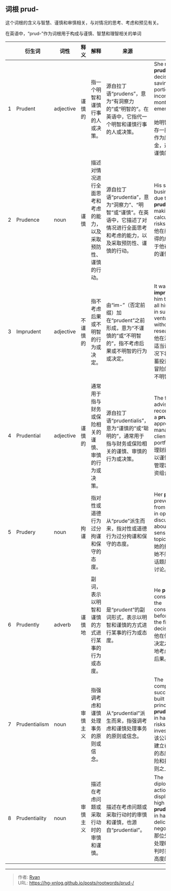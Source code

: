 # 

## 词根 prud-

这个词根的含义与智慧、谨慎和审慎相关，与对情况的思考、考虑和预见有关。

在英语中，“prud-”作为词根用于构成与谨慎、智慧和理智相关的单词





|      | 衍生词        | 词性      | 释义     | 解释                                                         | 来源                                                         | 例句                                                         |
| ---- | ------------- | --------- | -------- | ------------------------------------------------------------ | ------------------------------------------------------------ | ------------------------------------------------------------ |
| 1    | Prudent       | adjective | 谨慎的   | 指一个明智和谨慎行事的人或决策。                             | 源自拉丁语“prudens”，意为“有洞察力的”或“明智的”。在英语中，它指代一个明智和谨慎行事的人或决策。 | She made a **prudent** decision by saving a portion of her income every month for emergencies. <br /><br />她明智地每月存一部分收入作为应急备用金，这是一个谨慎的决定。 |
| 2    | Prudence      | noun      | 谨慎     | 描述对情况进行全面思考和考虑的能力，以及采取预防性、谨慎的行动。 | 源自拉丁语“prudentia”，意为“洞察力”、“明智”或“谨慎”。在英语中，它描述了对情况进行全面思考和考虑的能力，以及采取预防性、谨慎的行动。 | His success in business was due to his **prudence** in making calculated risks.<br />他在商业上取得的成功归功于他在冒险时的谨慎行事。 |
| 3    | Imprudent     | adjective | 不谨慎的 | 指不考虑后果或不明智的行为或决定。                           | 由“im-”（否定前缀）加在“prudent”之前形成，意为“不谨慎的”或“不明智的”，指不考虑后果或不明智的行为或决定。 | It was **imprudent** of him to invest all his savings in such a risky venture without proper research.<br />他在没有进行适当调查的情况下将所有储蓄投资于如此冒险的事业是不明智的。 |
| 4    | Prudential    | adjective | 谨慎的   | 通常用于指与财务或保险相关的谨慎、审慎的行为或决策。         | 源自拉丁语“prudentialis”，意为“谨慎的”或“聪明的”，通常用于指与财务或保险相关的谨慎、审慎的行为或决策。 | The financial advisor recommended a **prudential** approach to managing the client's portfolio.<br />理财顾问建议以谨慎的方式管理客户的投资组合。 |
| 5    | Prudery       | noun      | 拘谨     | 指对性或道德行为过分拘谨和保守的态度。                       | 从“prude”派生而来，指对性或道德行为过分拘谨和保守的态度。    | Her **prudery** prevented her from engaging in open discussions about sensitive topics.<br />她的拘谨使得她不愿就敏感话题展开公开讨论。 |
| 6    | Prudently     | adverb    | 谨慎地   | 副词，表示以明智和谨慎的方式进行某事的行为或态度。           | 是“prudent”的副词形式，表示以明智和谨慎的方式进行某事的行为或态度。 | He **prudently** considered all the consequences before making the final decision.<br />他在做出最终决定之前谨慎地考虑了所有后果。 |
| 7    | Prudentialism | noun      | 审慎主义 | 指强调考虑和谨慎处理事务的原则或信念。                       | 从“prudential”派生而来，指强调考虑和谨慎处理事务的原则或信念。 | The company's success was built upon the principle of **prudentialism** in handling risks and investments.<br />该公司的成功建立在以审慎的态度处理风险和投资的原则之上。 |
| 8    | Prudentiality | noun      | 审慎主义 | 描述在考虑问题或采取行动时的审慎和谨慎。                     | 描述在考虑问题或采取行动时的审慎和谨慎，也源自“prudential”。 | The diplomat's actions displayed a high level of **prudentiality** in handling the delicate negotiations.<br />那位外交官在处理敏感的谈判时表现出了高度的审慎。 |



---

> 作者: [Ryan](https://github.com/ryanxin7)  
> URL: https://hg-xnlog.github.io/posts/rootwords/prud-/  

